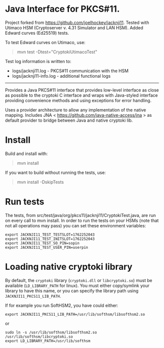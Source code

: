 # Java Interface for PKCS#11.

Project forked from https://github.com/joelhockey/jacknji11. Tested with Utimaco HSM (Cryptoserver v. 4.31 Simulator and LAN HSM). Added Edward curves (Ed25519) tests.

To test Edward curves on Utimaco, use:

> mvn test -Dtest="CryptokiUtimacoTest"

Test log information is written to:
  + logs/jacknji11.log - PKCS#11 communication with the HSM
  + logs/jacknji11-info.log - additional functional logs

---

Provides a Java PKCS#11 interface that provides low-level interface
as close as possible to the cryptoki C interface and wraps with
Java-styled interface providing convenience methods and using
exceptions for error handling.

Uses a provider architecture to allow any implementation of the 
native mapping. Includes JNA < https://github.com/java-native-access/jna > 
as default provider to bridge between Java and native cryptoki lib.

# Install

Build and install with:

>mvn install

If you want to build without running the tests, use:

>mvn install -DskipTests

# Run tests
The tests, from src/test/java/org/pkcs11/jacknji11/CryptokiTest.java, are run on every call to mvn install.
In order to run the tests on your HSMs (note that not all operations may pass) you can set these environment variables:

```
export JACKNJI11_TEST_TESTSLOT=1762252043
export JACKNJI11_TEST_INITSLOT=1762252043
export JACKNJI11_TEST_SO_PIN=sopin
export JACKNJI11_TEST_USER_PIN=userpin
```

# Loading native cryptoki library
By default, the `cryptoki` library (`cryptoki.dll` or `libcryptoki.so`) must be available (`LD_LIBRARY_PATH` for linux).
You must either copy/symlink your library to have this name, or you can specify the library path using
`JACKNJI11_PKCS11_LIB_PATH`.

If for example you run SoftHSM2, you have could either:
```
export JACKNJI11_PKCS11_LIB_PATH=/usr/lib/softhsm/libsofthsm2.so
```
or
```
sudo ln -s /usr/lib/softhsm/libsofthsm2.so /usr/lib/softhsm/libcryptoki.so
export LD_LIBRARY_PATH=/usr/lib/softhsm
```
